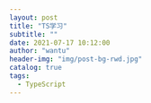 ```yaml
---
layout: post
title: "TS学习"
subtitle: ""
date: 2021-07-17 10:12:00
author: "wantu"
header-img: "img/post-bg-rwd.jpg"
catalog: true
tags:
  - TypeScript
---
```

